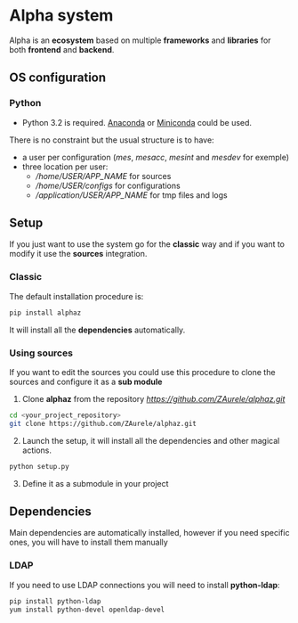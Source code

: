 # Alpha system 

Alpha is an **ecosystem** based on multiple **frameworks** and **libraries** for both **frontend** and **backend**.

## OS configuration

### Python

- Python 3.2 is required.
[Anaconda](https://www.anaconda.com/) or [Miniconda](https://docs.conda.io/projects/conda/en/latest/user-guide/install/linux.html) could be used.

There is no constraint but the usual structure is to have:

- a user per configuration (_mes_, _mesacc_, _mesint_ and _mesdev_ for exemple)
- three location per user:
    - *_/home/USER/APP_NAME_* for sources
    - *_/home/USER/configs_* for configurations
    - *_/application/USER/APP_NAME_* for tmp files and logs

## Setup

If you just want to use the system go for the **classic** way and if you want to modify it use the **sources** integration.

### Classic

The default installation procedure is:

```sh
pip install alphaz
```

It will install all the **dependencies** automatically.

### Using sources

If you want to edit the sources you could use this procedure to clone the sources and configure it as a **sub module**

1. Clone **alphaz** from the repository _https://github.com/ZAurele/alphaz.git_

```sh
cd <your_project_repository>
git clone https://github.com/ZAurele/alphaz.git
```

2. Launch the setup, it will install all the dependencies and other magical actions.

```sh
python setup.py
```

3. Define it as a submodule in your project

## Dependencies

Main dependencies are automatically installed, however if you need specific ones, you will have to install them manually

### LDAP

If you need to use LDAP connections you will need to install **python-ldap**:

```sh
pip install python-ldap
yum install python-devel openldap-devel
```
